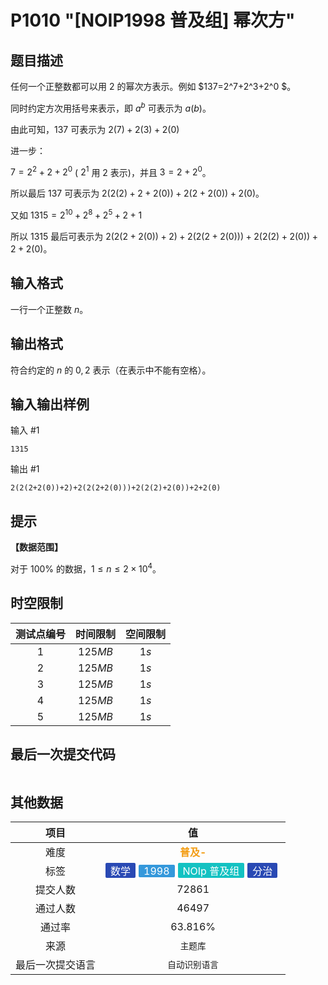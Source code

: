 # P1010 "[NOIP1998 普及组] 幂次方"
## 题目描述

任何一个正整数都可以用 $2$ 的幂次方表示。例如 $137=2^7+2^3+2^0 $。

同时约定方次用括号来表示，即 $a^b$ 可表示为 $a(b)$。

由此可知，$137$ 可表示为 $2(7)+2(3)+2(0)$

进一步：

$7= 2^2+2+2^0$  ( $2^1$ 用 $2$ 表示)，并且 $3=2+2^0$。

所以最后 $137$ 可表示为 $2(2(2)+2+2(0))+2(2+2(0))+2(0)$。

又如 $1315=2^{10} +2^8 +2^5 +2+1$

所以 $1315$ 最后可表示为 $2(2(2+2(0))+2)+2(2(2+2(0)))+2(2(2)+2(0))+2+2(0)$。

## 输入格式

一行一个正整数 $n$。

## 输出格式

符合约定的 $n$ 的 $0, 2$ 表示（在表示中不能有空格）。

## 输入输出样例

输入 #1
```
1315
```
输出 #1
```
2(2(2+2(0))+2)+2(2(2+2(0)))+2(2(2)+2(0))+2+2(0)
```

## 提示

**【数据范围】**

对于 $100\%$ 的数据，$1 \le n \le 2 \times {10}^4$。

## 时空限制
|测试点编号|时间限制|空间限制|
|:---:|:---:|:---:|
|$1$|$125MB$|$1s$|
|$2$|$125MB$|$1s$|
|$3$|$125MB$|$1s$|
|$4$|$125MB$|$1s$|
|$5$|$125MB$|$1s$|

## 最后一次提交代码

```

```

## 其他数据

|项目|值|
|:---:|:---:|
|难度|<span style="font-weight: bold; color: #f39c11">普及-</span>|
|标签|<span style="display: inline-block; margin-right: 5px; border-radius: 2px; color: white; padding: 0px 8px; background-color: #2949b4">数学</span><span style="display: inline-block; margin-right: 5px; border-radius: 2px; color: white; padding: 0px 8px; background-color: #3498db">1998</span><span style="display: inline-block; margin-right: 5px; border-radius: 2px; color: white; padding: 0px 8px; background-color: #13c2c2">NOIp 普及组</span><span style="display: inline-block; margin-right: 5px; border-radius: 2px; color: white; padding: 0px 8px; background-color: #2949b4">分治</span>|
|提交人数|$72861$|
|通过人数|$46497$|
|通过率|$63.816\%$|
|来源|`主题库`|
|最后一次提交语言|`自动识别语言`|

